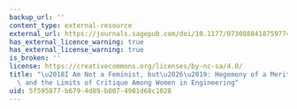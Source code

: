 ```yaml
---
backup_url: ''
content_type: external-resource
external_url: https://journals.sagepub.com/doi/10.1177/0730888418759774
has_external_licence_warning: true
has_external_license_warning: true
is_broken: ''
license: https://creativecommons.org/licenses/by-nc-sa/4.0/
title: "\u2018I Am Not a Feminist, but\u2026\u2019: Hegemony of a Meritocratic Ideology\
  \ and the Limits of Critique Among Women in Engineering"
uid: 5f595877-b679-4d89-b807-4981d68c1028
---
```

